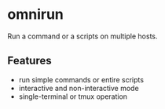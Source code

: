 # omnirun

Run a command or a scripts on multiple hosts.

## Features

- run simple commands or entire scripts
- interactive and non-interactive mode
- single-terminal or tmux operation
